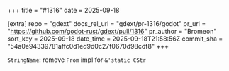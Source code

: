 +++
title = "#1316"
date = 2025-09-18

[extra]
repo = "gdext"
docs_rel_url = "gdext/pr-1316/godot"
pr_url = "https://github.com/godot-rust/gdext/pull/1316"
pr_author = "Bromeon"
sort_key = 2025-09-18
date_time = 2025-09-18T21:58:56Z
commit_sha = "54a0e94339781affc0d1ed9d0c27f0670d98cdf8"
+++

`StringName`: remove `From` impl for `&'static CStr`
